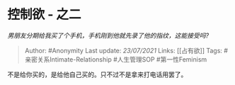# 控制欲 - 之二
*男朋友分期给我买了个手机，手机刚到他就先录了他的指纹，这能接受吗?*

> Author: #Anonymity
Last update: *23/07/2021* 
Links: [[占有欲]]
Tags: #亲密关系Intimate-Relationship #人生管理SOP #第一性Feminism  

 
不是给你买的，是给他自己买的。只不过不是拿来打电话用罢了。



